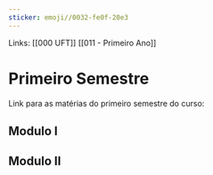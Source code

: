```yaml
---
sticker: emoji//0032-fe0f-20e3
---
```

Links: [[000 UFT]] [[011 - Primeiro Ano]]

# Primeiro Semestre
Link para as matérias do primeiro semestre do curso:

## Modulo I

## Modulo II